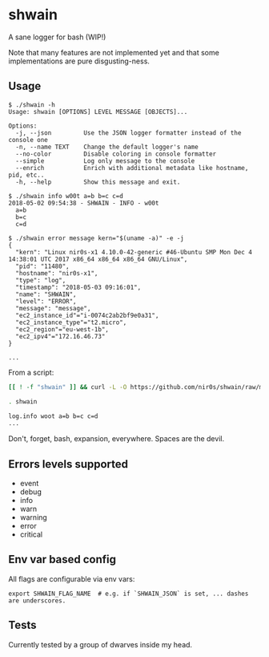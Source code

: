shwain
======

A sane logger for bash (WIP!)

Note that many features are not implemented yet and that some implementations are pure disgusting-ness.

## Usage

```text
$ ./shwain -h
Usage: shwain [OPTIONS] LEVEL MESSAGE [OBJECTS]...

Options:
  -j, --json         Use the JSON logger formatter instead of the console one
  -n, --name TEXT    Change the default logger's name
  --no-color         Disable coloring in console formatter
  --simple           Log only message to the console
  --enrich           Enrich with additional metadata like hostname, pid, etc..
  -h, --help         Show this message and exit.

$ ./shwain info w00t a=b b=c c=d
2018-05-02 09:54:38 - SHWAIN - INFO - w00t
  a=b
  b=c
  c=d

$ ./shwain error message kern="$(uname -a)" -e -j
{
  "kern": "Linux nir0s-x1 4.10.0-42-generic #46-Ubuntu SMP Mon Dec 4 14:38:01 UTC 2017 x86_64 x86_64 x86_64 GNU/Linux",
  "pid": "11480",
  "hostname": "nir0s-x1",
  "type": "log",
  "timestamp": "2018-05-03 09:16:01",
  "name": "SHWAIN",
  "level": "ERROR",
  "message": "message",
  "ec2_instance_id"="i-0074c2ab2bf9e0a31",
  "ec2_instance_type"="t2.micro",
  "ec2_region"="eu-west-1b",
  "ec2_ipv4"="172.16.46.73"
}

...

```

From a script:

```bash
[[ ! -f "shwain" ]] && curl -L -O https://github.com/nir0s/shwain/raw/master/shwain

. shwain

log.info woot a=b b=c c=d
...

```

Don't, forget, bash, expansion, everywhere. Spaces are the devil.


## Errors levels supported

* event
* debug
* info
* warn
* warning
* error
* critical


## Env var based config

All flags are configurable via env vars:

```shell
export SHWAIN_FLAG_NAME  # e.g. if `SHWAIN_JSON` is set, ... dashes are underscores.
```

## Tests

Currently tested by a group of dwarves inside my head.
